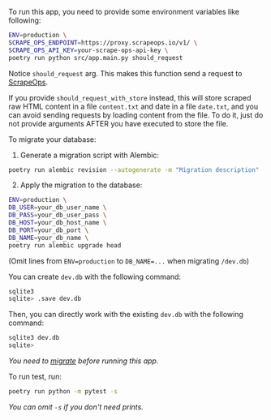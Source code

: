 To run this app, you need to provide some environment variables like following:

```bash
ENV=production \
SCRAPE_OPS_ENDPOINT=https://proxy.scrapeops.io/v1/ \
SCRAPE_OPS_API_KEY=your-scrape-ops-api-key \
poetry run python src/app.main.py should_request
```

Notice `should_request` arg. This makes this function send a request to [ScrapeOps](https://scrapeops.io/).

If you provide `should_request_with_store` instead, this will store scraped raw HTML content in a file `content.txt` and date in a file `date.txt`, and you can avoid sending requests by loading content from the file. To do it, just do not provide arguments AFTER you have executed to store the file.

To migrate your database:

1. Generate a migration script with Alembic:

```bash
poetry run alembic revision --autogenerate -m "Migration description"
```

2. Apply the migration to the database:

```bash
ENV=production \
DB_USER=your_db_user_name \
DB_PASS=your_db_user_pass \
DB_HOST=your_db_host_name \
DB_PORT=your_db_port \
DB_NAME=your_db_name \
poetry run alembic upgrade head
```

(Omit lines from `ENV=production` to `DB_NAME=...` when migrating `/dev.db`)

You can create `dev.db` with the following command:

```bash
sqlite3
sqlite> .save dev.db
```

Then, you can directly work with the existing `dev.db` with the following command:

```bash
sqlite3 dev.db
sqlite>
```

*You need to [migrate](#) before running this app.*

To run test, run:

```bash
poetry run python -m pytest -s
```

*You can omit `-s` if you don't need prints.*
